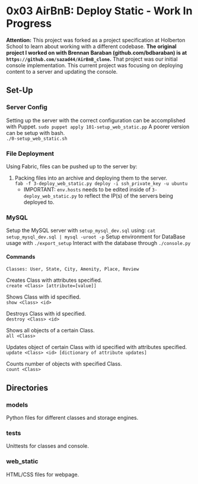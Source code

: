 # 0x03 AirBnB: Deploy Static - Work In Progress
**Attention:** This project was forked as a project specification at Holberton
School to learn about working with a different codebase.
**The original project I worked on with Brennan Baraban (github.com/bdbaraban)
is at ```https://github.com/sazad44/AirBnB_clone```.**
That project was our initial console implementation.
This current project was focusing on deploying content to a server and updating
the console.
## Set-Up
### Server Config
Setting up the server with the correct configuration can be accomplished with
Puppet.
```sudo puppet apply 101-setup_web_static.pp```
A poorer version can be setup with bash.\
```./0-setup_web_static.sh```
### File Deployment
Using Fabric, files can be pushed up to the server by:
1. Packing files into an archive and deploying them to the server.\
```fab -f 3-deploy_web_static.py deploy -i ssh_private_key -u ubuntu```
    * IMPORTANT: ```env.hosts``` needs to be edited inside of
```3-deploy_web_static.py``` to reflect the IP(s) of the servers being
deployed to.
### MySQL
Setup the MySQL server with ```setup_mysql_dev.sql``` using:
```cat setup_mysql_dev.sql | mysql -uroot -p```
Setup environment for DataBase usage with ```./export_setup```
Interact with the database through ```./console.py```
#### Commands
```Classes: User, State, City, Amenity, Place, Review```

Creates Class with attributes specified.\
```create <Class> [attribute=[value]]```

Shows Class with id specified.\
```show <Class> <id>```

Destroys Class with id specified.\
```destroy <Class> <id>```

Shows all objects of a certain Class.\
```all <Class>```

Updates object of certain Class with id specified with attributes specified.\
```update <Class> <id> [dictionary of attribute updates]```

Counts number of objects with specified Class.\
```count <Class>```

## Directories
### models
Python files for different classes and storage engines.
### tests
Unittests for classes and console.
### web_static
HTML/CSS files for webpage.

